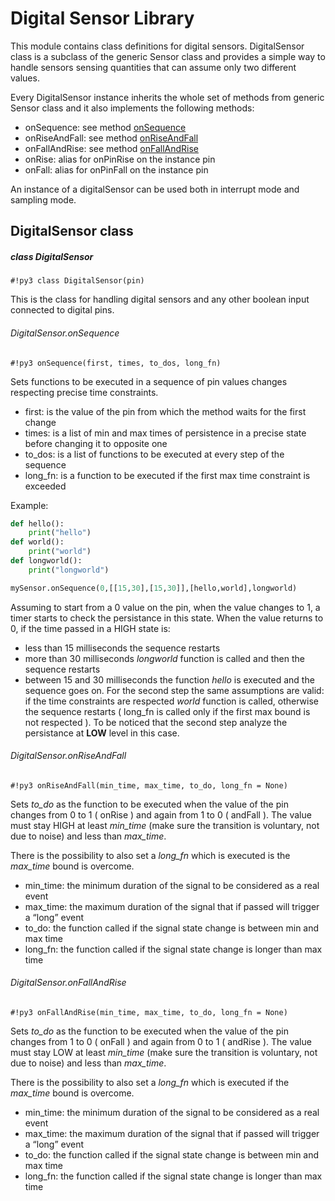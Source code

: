 <!-- _digitalSensor -->
<!-- module: digitalSensor -->
# Digital Sensor Library

This module contains class definitions for digital sensors. DigitalSensor class is a subclass of the generic Sensor class and provides a simple way to handle sensors sensing quantities that can assume only two different values.

Every DigitalSensor instance inherits the whole set of methods from generic Sensor class and it also implements the following methods:


* onSequence: see method [onSequence](/latest/reference/libs/zerynth/smartsensors/docs/digitalSensors/#digitalsensoronsequence)
* onRiseAndFall: see method [onRiseAndFall](/latest/reference/libs/zerynth/smartsensors/docs/digitalSensors/#digitalsensoronriseandfall)
* onFallAndRise: see method [onFallAndRise](/latest/reference/libs/zerynth/smartsensors/docs/digitalSensors/#digitalsensoronfallandrise)
* onRise: alias for onPinRise on the instance pin
* onFall: alias for onPinFall on the instance pin

An instance of a digitalSensor can be used both in interrupt mode and sampling mode.

## DigitalSensor class

##### class DigitalSensor

```#!py3 class DigitalSensor(pin)```

This is the class for handling digital sensors and any other boolean input connected to digital pins.

###### DigitalSensor.onSequence

```#!py3 onSequence(first, times, to_dos, long_fn)```

Sets functions to be executed in a sequence of pin values changes respecting precise time constraints.


* first: is the value of the pin from which the method waits for the first change
* times: is a list of min and max times of persistence in a precise state before changing it to opposite one
* to_dos: is a list of functions to be executed at every step of the sequence
* long_fn: is a function to be executed if the first max time constraint is exceeded

Example:

```py
def hello():
    print("hello")
def world():
    print("world")
def longworld():
    print("longworld")

mySensor.onSequence(0,[[15,30],[15,30]],[hello,world],longworld)
```

Assuming to start from a 0 value on the pin, when the value changes to 1, a timer starts to check the
persistance in this state. When the value returns to 0, if the time passed in a HIGH state is:


* less than 15 milliseconds the sequence restarts
* more than 30 milliseconds *longworld* function is called and then the sequence restarts
* between 15 and 30 milliseconds the function *hello* is executed and the sequence goes on.
For the second step the same assumptions are valid: if the time constraints are respected *world* function is called, otherwise the sequence restarts ( long_fn is called only if the first max bound is not respected ). To be noticed that the second step analyze the persistance at **LOW** level in this case.

###### DigitalSensor.onRiseAndFall

```#!py3 onRiseAndFall(min_time, max_time, to_do, long_fn = None)```

Sets *to_do* as the function to be executed when the value of the pin changes from 0 to 1 ( onRise ) and again from 1 to 0 ( andFall ).
The value must stay HIGH at least *min_time* (make sure the transition is voluntary, not due to noise) and less than *max_time*.

There is the possibility to also set a *long_fn* which is executed is the *max_time* bound is overcome.


* min_time: the minimum duration of the signal to be considered as a real event
* max_time: the maximum duration of the signal that if passed will trigger a “long” event
* to_do: the function called if the signal state change is between min and max time
* long_fn: the function called if the signal state change is longer than max time

###### DigitalSensor.onFallAndRise

```#!py3 onFallAndRise(min_time, max_time, to_do, long_fn = None)```

Sets *to_do* as the function to be executed when the value of the pin changes from 1 to 0 ( onFall ) and again from 0 to 1 ( andRise ).
The value must stay LOW at least *min_time* (make sure the transition is voluntary, not due to noise) and less than *max_time*.

There is the possibility to also set a *long_fn* which is executed if the *max_time* bound is overcome.


* min_time: the minimum duration of the signal to be considered as a real event
* max_time: the maximum duration of the signal that if passed will trigger a “long” event
* to_do: the function called if the signal state change is between min and max time
* long_fn: the function called if the signal state change is longer than max time
